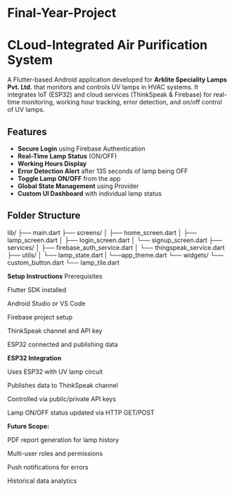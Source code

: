# Final-Year-Project
# CLoud-Integrated Air Purification System

A Flutter-based Android application developed for **Arklite Speciality Lamps Pvt. Ltd.** that monitors and controls UV lamps in HVAC systems. It integrates IoT (ESP32) and cloud services (ThinkSpeak & Firebase) for real-time monitoring, working hour tracking, error detection, and on/off control of UV lamps.


##  Features

-  **Secure Login** using Firebase Authentication
-  **Real-Time Lamp Status** (ON/OFF)
-  **Working Hours Display**
-  **Error Detection Alert** after 135 seconds of lamp being OFF
-  **Toggle Lamp ON/OFF** from the app
-  **Global State Management** using Provider
-  **Custom UI Dashboard** with individual lamp status


##  Folder Structure

lib/
├── main.dart
├── screens/
│   ├── home_screen.dart
│   ├── lamp_screen.dart
│   ├── login_screen.dart
│   └── signup_screen.dart
├── services/
│   ├── firebase_auth_service.dart
│   └── thingspeak_service.dart
├── utils/
│   └── lamp_state.dart
|   └──app_theme.dart
└── widgets/
    └── custom_button.dart
    └── lamp_tile.dart

**Setup Instructions**
Prerequisites
   
   Flutter SDK installed
   
   Android Studio or VS Code
   
   Firebase project setup
   
   ThinkSpeak channel and API key
   
   ESP32 connected and publishing data

**ESP32 Integration**
  
  Uses ESP32 with UV lamp circuit
  
  Publishes data to ThinkSpeak channel
  
  Controlled via public/private API keys
  
  Lamp ON/OFF status updated via HTTP GET/POST


**Future Scope:**
  
  PDF report generation for lamp history
  
  Multi-user roles and permissions
  
  Push notifications for errors
  
  Historical data analytics
